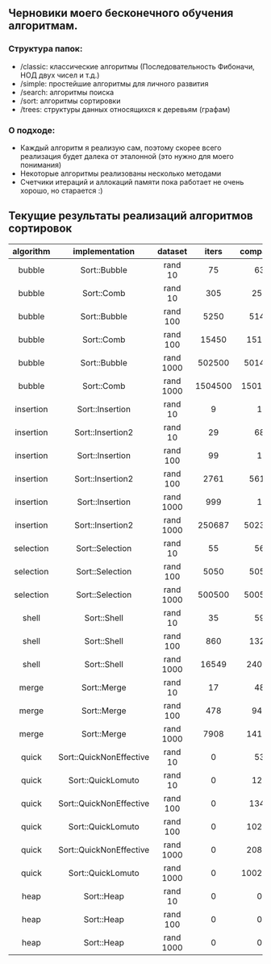 ## Черновики моего бесконечного обучения алгоритмам.

### Структура папок:

- /classic: классические алгоритмы (Последовательность Фибоначи, НОД двух чисел и т.д.)
- /simple: простейшие алгоритмы для личного развития
- /search: алгоритмы поиска
- /sort: алгоритмы сортировки
- /trees: структуры данных относящихся к деревьям (графам)

### О подходе:

- Каждый алгоритм я реализую сам, поэтому скорее всего реализация будет далека от эталонной (это нужно для моего понимания)
- Некоторые алгоритмы реализованы несколько методами
- Счетчики итераций и аллокаций памяти пока работает не очень хорошо, но старается :)

## Текущие результаты реализаций алгоритмов сортировок

|algorithm|implementation|dataset|iters|compares|allocs|
|:-:|:-:|:-:|:-:|:-:|:-:|
|bubble|Sort::Bubble|rand 10|75|63|{[Array]=>19, [Range]=>11}|
|bubble|Sort::Comb|rand 10|305|254|{[Range]=>32, [Array]=>12}|
|bubble|Sort::Bubble|rand 100|5250|5148|{[Array]=>2244, [Range]=>101}|
|bubble|Sort::Comb|rand 100|15450|15149|{[Array]=>2146, [Range]=>202}|
|bubble|Sort::Bubble|rand 1000|502500|501498|{[Array]=>249311, [Range]=>1001}|
|bubble|Sort::Comb|rand 1000|1504500|1501499|{[Array]=>248407, [Range]=>2002}|
|insertion|Sort::Insertion|rand 10|9|1|{[Array]=>19, [Range]=>1}|
|insertion|Sort::Insertion2|rand 10|29|68|{[Array]=>1}|
|insertion|Sort::Insertion|rand 100|99|1|{[Array]=>2244, [Range]=>1}|
|insertion|Sort::Insertion2|rand 100|2761|5619|{[Array]=>1}|
|insertion|Sort::Insertion|rand 1000|999|1|{[Array]=>249311, [Range]=>1}|
|insertion|Sort::Insertion2|rand 1000|250687|502372|{[Array]=>1}|
|selection|Sort::Selection|rand 10|55|56|{[Array]=>1}|
|selection|Sort::Selection|rand 100|5050|5051|{[Array]=>1}|
|selection|Sort::Selection|rand 1000|500500|500501|{[Array]=>1}|
|shell|Sort::Shell|rand 10|35|59|{[Array]=>1}|
|shell|Sort::Shell|rand 100|860|1326|{[Array]=>1}|
|shell|Sort::Shell|rand 1000|16549|24050|{[Array]=>1}|
|merge|Sort::Merge|rand 10|17|48|{[Array]=>20}|
|merge|Sort::Merge|rand 100|478|948|{[Array]=>200}|
|merge|Sort::Merge|rand 1000|7908|14115|{[Array]=>2000}|
|quick|Sort::QuickNonEffective|rand 10|0|53|{[Array]=>17}|
|quick|Sort::QuickLomuto|rand 10|0|127|{[Array]=>1}|
|quick|Sort::QuickNonEffective|rand 100|0|1341|{[Array]=>197}|
|quick|Sort::QuickLomuto|rand 100|0|10297|{[Array]=>1}|
|quick|Sort::QuickNonEffective|rand 1000|0|20889|{[Array]=>1933}|
|quick|Sort::QuickLomuto|rand 1000|0|1002997|{[Array]=>1}|
|heap|Sort::Heap|rand 10|0|0|{[Array]=>19}|
|heap|Sort::Heap|rand 100|0|0|{[Array]=>199}|
|heap|Sort::Heap|rand 1000|0|0|{[Array]=>1894}|
